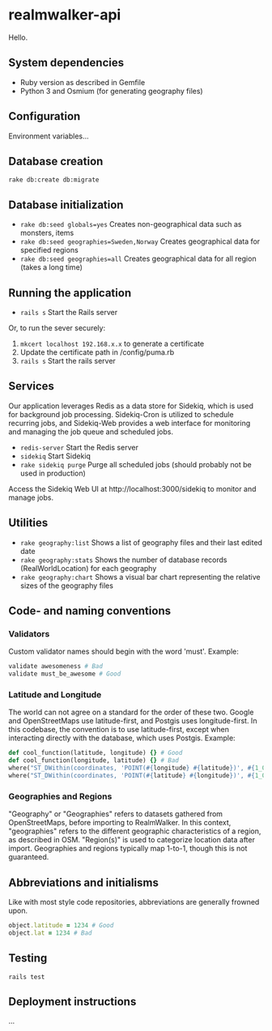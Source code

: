 # realmwalker-api
Hello.

## System dependencies
* Ruby version as described in Gemfile
* Python 3 and Osmium (for generating geography files)

## Configuration
Environment variables...

## Database creation
`rake db:create db:migrate`

## Database initialization
* `rake db:seed globals=yes` Creates non-geographical data such as monsters, items
* `rake db:seed geographies=Sweden,Norway` Creates geographical data for specified regions
* `rake db:seed geographies=all` Creates geographical data for all region (takes a long time)

## Running the application
* `rails s` Start the Rails server

Or, to run the sever securely:
1. `mkcert localhost 192.168.x.x` to generate a certificate
2. Update the certificate path in /config/puma.rb
3. `rails s` Start the rails server

## Services
Our application leverages Redis as a data store for Sidekiq, which is used for background job processing. Sidekiq-Cron is utilized to schedule recurring jobs, and Sidekiq-Web provides a web interface for monitoring and managing the job queue and scheduled jobs.
* `redis-server` Start the Redis server
* `sidekiq` Start Sidekiq
* `rake sidekiq purge` Purge all scheduled jobs (should probably not be used in production)

Access the Sidekiq Web UI at http://localhost:3000/sidekiq to monitor and manage jobs.

## Utilities
* `rake geography:list` Shows a list of geography files and their last edited date
* `rake geography:stats` Shows the number of database records (RealWorldLocation) for each geography
* `rake geography:chart` Shows a visual bar chart representing the relative sizes of the geography files

## Code- and naming conventions
### Validators
Custom validator names should begin with the word 'must'.  Example:
```ruby
validate awesomeness # Bad
validate must_be_awesome # Good
```
### Latitude and Longitude
The world can not agree on a standard for the order of these two. Google and OpenStreetMaps use latitude-first, and Postgis uses longitude-first.
In this codebase, the convention is to use latitude-first, except when interacting directly with the database, which uses Postgis. Example:
```ruby
def cool_function(latitude, longitude) {} # Good
def cool_function(longitude, latitude) {} # Bad
where("ST_DWithin(coordinates, 'POINT(#{longitude} #{latitude})', #{1_000})") # Good
where("ST_DWithin(coordinates, 'POINT(#{latitude} #{longitude})', #{1_000})") # Bad
```
### Geographies and Regions
"Geography" or "Geographies" refers to datasets gathered from OpenStreetMaps, before importing to RealmWalker. In this context, "geographies" refers to the different geographic characteristics of a region, as described in OSM.
"Region(s)" is used to categorize location data after import. Geographies and regions typically map 1-to-1, though this is not guaranteed.
## Abbreviations and initialisms
Like with most style code repositories, abbreviations are generally frowned upon.
```ruby
object.latitude = 1234 # Good
object.lat = 1234 # Bad
```
## Testing
`rails test`

## Deployment instructions
...
